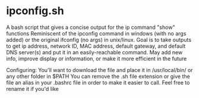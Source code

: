 # ipconfig.sh
A bash script that gives a concise output for the ip command "show" functions
Reminiscent of the ipconfig command in windows (with no args added) or the original ifconfig (no args) in unix/linux.
Goal is to take outputs to get ip address, network ID, MAC address, default gateway, and default DNS server(s) and put it in an easily-reachable command.
May add new info, improve display or information, or make it more efficient in the future

Configuring:
You'll want to download the file and place it in /usr/local/bin/ or any other folder in $PATH
You can remove the .sh file extension or give the file an alias in your .bashrc file in order to make it easier to call.
Feel free to rename it if you'd like
